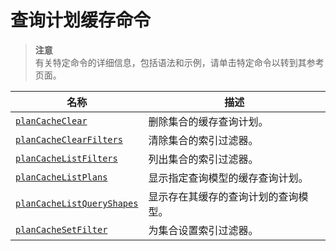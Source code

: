 # [ ](#)查询计划缓存命令

[]()

> **注意**<br />
> 有关特定命令的详细信息，包括语法和示例，请单击特定命令以转到其参考页面。

| 名称                           | 描述                                 |
| ------------------------------ | ------------------------------------ |
| [`planCacheClear`]()           | 删除集合的缓存查询计划。             |
| [`planCacheClearFilters`]()    | 清除集合的索引过滤器。               |
| [`planCacheListFilters`]()     | 列出集合的索引过滤器。               |
| [`planCacheListPlans`]()       | 显示指定查询模型的缓存查询计划。     |
| [`planCacheListQueryShapes`]() | 显示存在其缓存的查询计划的查询模型。 |
| [`planCacheSetFilter`]()       | 为集合设置索引过滤器。               |

